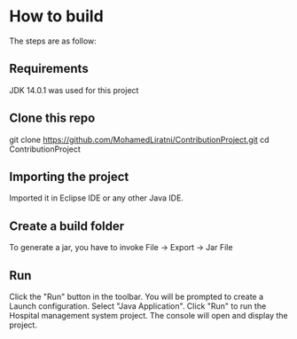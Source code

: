 # How to build
The steps are as follow:

## Requirements
JDK 14.0.1 was used for this project

## Clone this repo
git clone https://github.com/MohamedLiratni/ContributionProject.git
cd ContributionProject

## Importing the project
Imported it in Eclipse IDE or any other Java IDE.

## Create a build folder
To generate a jar, you have to invoke File -> Export -> Jar File

## Run
Click the "Run" button in the toolbar.
You will be prompted to create a Launch configuration. Select "Java Application".
Click "Run" to run the Hospital management system project. The console will open and display the project.
